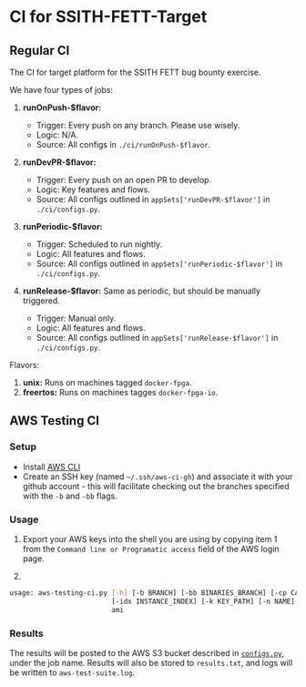 # CI for SSITH-FETT-Target

## Regular CI

The CI for target platform for the SSITH FETT bug bounty exercise.

We have four types of jobs:
1. **runOnPush-$flavor:**
    - Trigger: Every push on any branch. Please use wisely.
    - Logic: N/A.
    - Source: All configs in `./ci/runOnPush-$flavor`.
2. **runDevPR-$flavor:**   
    - Trigger: Every push on an open PR to develop.
    - Logic: Key features and flows.
    - Source: All configs outlined in `appSets['runDevPR-$flavor']` in `./ci/configs.py`.

3. **runPeriodic-$flavor:**
    - Trigger: Scheduled to run nightly.
    - Logic: All features and flows.
    - Source: All configs outlined in `appSets['runPeriodic-$flavor']` in `./ci/configs.py`.

4. **runRelease-$flavor:** Same as periodic, but should be manually triggered.
    - Trigger: Manual only.
    - Logic: All features and flows.
    - Source: All configs outlined in `appSets['runRelease-$flavor']` in `./ci/configs.py`.

Flavors:
1. **unix:** Runs on machines tagged `docker-fpga`.
2. **freertos:** Runs on machines tagges `docker-fpga-io`.

## AWS Testing CI

### Setup

- Install [AWS CLI](https://docs.aws.amazon.com/cli/latest/userguide/install-cliv2.html)
- Create an SSH key (named `~/.ssh/aws-ci-gh`) and associate it with your github account - this will facilitate checking out the branches specified with the `-b` and `-bb` flags.

### Usage

1. Export your AWS keys into the shell you are using by copying item 1 from the `Command line or Programatic access` field of the AWS login page.

2.
```bash
usage: aws-testing-ci.py [-h] [-b BRANCH] [-bb BINARIES_BRANCH] [-cp CAP]
                         [-idx INSTANCE_INDEX] [-k KEY_PATH] [-n NAME] [-r RUNS]
                         ami
```

### Results

The results will be posted to the AWS S3 bucket described in [`configs.py`](configs.py), under the job name. Results will also be stored to `results.txt`, and logs will be written to `aws-test-suite.log`.